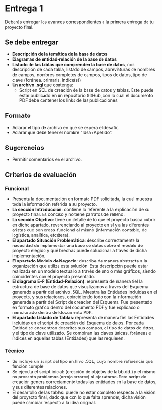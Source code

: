 # Entrega 1

Deberás entregar los avances correspondientes a la primera entrega de tu proyecto final.

## Se debe entregar

- **Descripción de la temática de la base de datos**
- **Diagramas de entidad-relación de la base de datos**
- **Listado de las tablas que comprenden la base de datos**, con descripción de cada tabla, listado de campos, abreviaturas de nombres de campos, nombres completos de campos, tipos de datos, tipo de clave (foránea, primaria, índice(s))
- **Un archivo .sql** que contenga:
  - Script en SQL de creación de la base de datos y tablas. Este puede estar publicado en un repositorio GitHub, con lo cual el documento PDF debe contener los links de las publicaciones.

## Formato

- Aclarar el tipo de archivo en que se espera el desafío.
- Aclarar que debe tener el nombre “Idea+Apellido”.

## Sugerencias

- Permitir comentarios en el archivo.

## Criterios de evaluación

### Funcional

- Presenta la documentación en formato PDF solicitada, la cual muestra toda la información referida a su proyecto.
- **La sección Introducción**: contiene lo referente a la explicación de su proyecto final. Es conciso y no tiene párrafos de relleno.
- **La sección Objetivo**: tiene un detalle de lo que el proyecto busca cubrir en dicho apartado, reverenciando al proyecto en sí y a las diferentes aristas que son cross-funcional al mismo (información contable, de logística, analítica, etcétera).
- **El apartado Situación Problemática**: describe correctamente la necesidad de implementar una base de datos sobre el modelo de proyecto elegido y qué brechas puede solucionar a través de dicha implementación.
- **El apartado Modelo de Negocio**: describe de manera abstracta a la organización que utiliza esta solución. Esta descripción puede estar realizada en un modelo textual o a través de uno o más gráficos, siendo coincidentes con el proyecto presentado.
- **El diagrama E-R (Entidad-Relación)**: representa de manera fiel la estructura de base de datos que visualizamos a través del Esquema generado a partir del archivo .SQL. Muestra las Entidades incluidas en el proyecto, y sus relaciones, coincidiendo todo con la información generada a partir del Script de creación del Esquema. Fue presentado en formato gráfico dentro del documento PDF y fue explicado o mencionado dentro del documento PDF.
- **El apartado Listado de Tablas**: representa de manera fiel las Entidades incluidas en el script de creación del Esquema de datos. Por cada Entidad se encuentran descritos sus campos, el tipo de datos de éstos, y el tipo de clave utilizado. Se combinan las claves únicas, foráneas e índices en aquellas tablas (Entidades) que las requieren.

### Técnico

- Se incluye un script del tipo archivo .SQL, cuyo nombre referencia qué función cumple.
- Se ejecuta el script inicial: (creación de objetos de la bb.dd.) y el mismo no presenta problemas (arroja errores) al ejecutarse. Este script de creación genera correctamente todas las entidades en la base de datos, y sus diferentes relaciones.
- El desarrollo de las tablas: puede no estar completo respecto a la visión del proyecto final, dado que con lo que falta aprender, dicha visión puede cambiar respecto a la idea original.